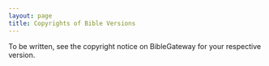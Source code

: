 ```yaml
---
layout: page
title: Copyrights of Bible Versions
---
```


To be written, see the copyright notice on BibleGateway for your respective version.
